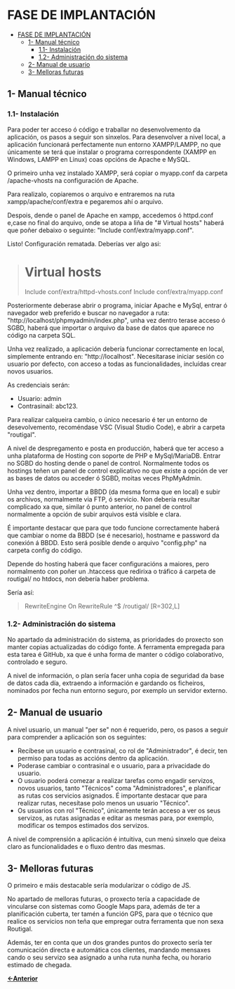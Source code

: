 # FASE DE IMPLANTACIÓN

- [FASE DE IMPLANTACIÓN](#fase-de-implantación)
  - [1- Manual técnico](#1--manual-técnico)
    - [1.1- Instalación](#11--instalación)
    - [1.2- Administración do sistema](#12--administración-do-sistema)
  - [2- Manual de usuario](#2--manual-de-usuario)
  - [3- Melloras futuras](#3--melloras-futuras)

## 1- Manual técnico

### 1.1- Instalación

Para poder ter acceso ó código e traballar no desenvolvemento da aplicación, os pasos a seguir son sinxelos. Para desenvolver a nivel local, a aplicación funcionará perfectamente nun entorno XAMPP/LAMPP, no que únicamente se terá que instalar o programa correspondente (XAMPP en Windows, LAMPP en Linux) coas opcións de Apache e MySQL.

O primeiro unha vez instalado XAMPP, será copiar o myapp.conf da carpeta /apache-vhosts na configuración de Apache.

Para realizalo, copiaremos o arquivo e entraremos na ruta xampp/apache/conf/extra e pegaremos ahí o arquivo.

Despois, dende o panel de Apache en xampp, accedemos ó httpd.conf e,case no final do arquivo, onde se atopa a liña de "# Virtual hosts" haberá que poñer debaixo o seguinte: "Include conf/extra/myapp.conf".

Listo! Configuración rematada. Deberías ver algo asi:

> # Virtual hosts
> Include conf/extra/httpd-vhosts.conf
> Include conf/extra/myapp.conf

Posteriormente deberase abrir o programa, iniciar Apache e MySql, entrar ó navegador web preferido e buscar no navegador a ruta: "http://localhost/phpmyadmin/index.php", unha vez dentro terase acceso ó SGBD, haberá que importar o arquivo da base de datos que aparece no código na carpeta SQL.

Unha vez realizado, a aplicación debería funcionar correctamente en local, simplemente entrando en: "http://localhost". Necesitarase iniciar sesión co usuario por defecto, con acceso a todas as funcionalidades, incluídas crear novos usuarios.

As credenciais serán:
- Usuario: admin
- Contrasinail: abc123.

Para realizar calqueira cambio, o único necesario é ter un entorno de desevolvemento, recoméndase VSC (Visual Studio Code), e abrir a carpeta "routigal".

A nivel de despregamento e posta en producción, haberá que ter acceso a unha plataforma de Hosting con soporte de PHP e MySql/MariaDB. Entrar no SGBD do hosting dende o panel de control. Normalmente todos os hostings teñen un panel de control explicativo no que existe a opción de ver as bases de datos ou acceder ó SGBD, moitas veces PhpMyAdmin.

Unha vez dentro, importar a BBDD (da mesma forma que en local) e subir os archivos, normalmente via FTP, ó servicio. Non debería resultar complicado xa que, similar ó punto anterior, no panel de control normalmente a opción de subir arquivos está visible e clara.

É importante destacar que para que todo funcione correctamente haberá que cambiar o nome da BBDD (se é necesario), hostname e password da conexión á BBDD. Esto será posible dende o arquivo "config.php" na carpeta config do código.

Depende do hosting haberá que facer configuracións a maiores, pero normalmento con poñer un .htaccess que redirixa o tráfico á carpeta de routigal/ no htdocs, non debería haber problema.

Sería así:

> RewriteEngine On
> RewriteRule ^$ /routigal/ [R=302,L]


### 1.2- Administración do sistema

No apartado da administración do sistema, as prioridades do proxecto son manter copias actualizadas do código fonte. A ferramenta empregada para esta tarea é GitHub, xa que é unha forma de manter o código colaborativo, controlado e seguro.

A nivel de información, o plan sería facer unha copia de seguridad da base de datos cada día, extraendo a información e gardando os ficheiros, nominados por fecha nun entorno seguro, por exemplo un servidor externo.

## 2- Manual de usuario

A nivel usuario, un manual "per se" non é requerido, pero, os pasos a seguir para comprender a aplicación son os seguintes:

- Recíbese un usuario e contrasinal, co rol de "Administrador", é decir, ten permiso para todas as accións dentro da aplicación.
- Poderase cambiar o contrasinal e o usuario, para a privacidade do usuario.
- O usuario poderá comezar a realizar tarefas como engadir servizos, novos usuarios, tanto "Técnicos" coma "Administradores", e planificar as rutas cos servicios asignados. É importante destacar que para realizar rutas, necesítase polo menos un usuario "Técnico".
- Os usuarios con rol "Técnico", únicamente terán acceso a ver os seus servizos, as rutas asignadas e editar as mesmas para, por exemplo, modificar os tempos estimados dos servizos.

A nivel de comprensión a aplicación é intuitiva, cun menú sinxelo que deixa claro as funcionalidades e o fluxo dentro das mesmas.

## 3- Melloras futuras

O primeiro e máis destacable sería modularizar o código de JS.

No apartado de melloras futuras, o proxecto tería a capacidade de vincularse con sistemas como Google Maps para, además de ter a planificación cuberta, ter tamén a función GPS, para que o técnico que realice os servicios non teña que empregar outra ferramenta que non sexa Routigal.

Además, ter en conta que un dos grandes puntos do proxecto sería ter comunicación directa e automática cos clientes, mandando mensaxes cando o seu servizo sea asignado a unha ruta nunha fecha, ou horario estimado de chegada.

[**<-Anterior**](../../../README.md)
